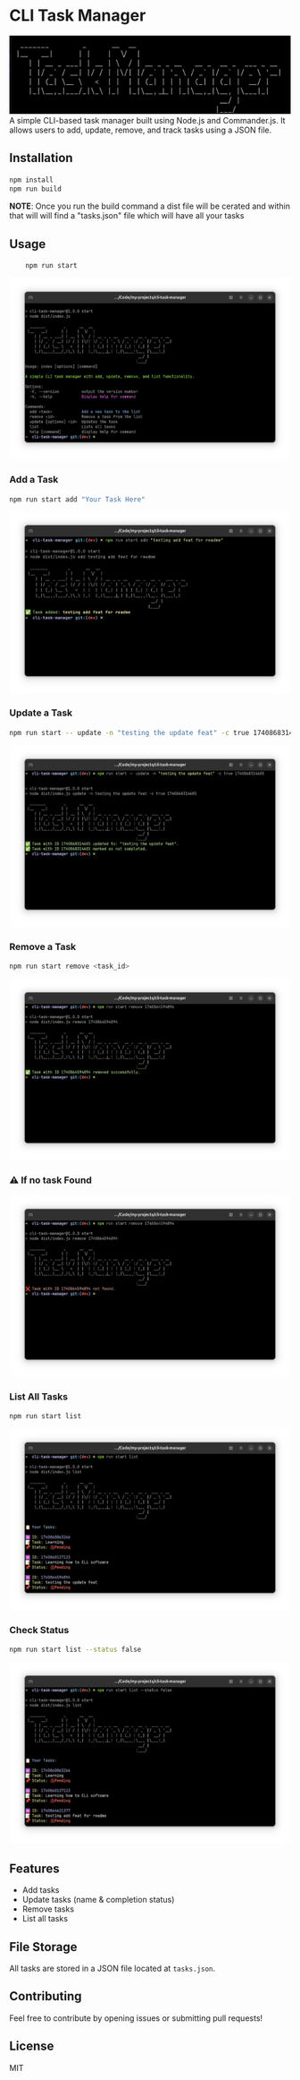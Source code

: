 # CLI Task Manager

<img src="./public/hero.png"/>
A simple CLI-based task manager built using Node.js and Commander.js. It allows users to add, update, remove, and track tasks using a JSON file.

## Installation

```sh
npm install
npm run build
```

**NOTE**: Once you run the build command a dist file will be cerated and within that will will find a "tasks.json" file which will have all your tasks

## Usage

```sh
    npm run start
```

<img src="./public/start.png"/>

### Add a Task

```sh
npm run start add "Your Task Here"
```

<img src="./public/add.png" />

### Update a Task

```sh
npm run start -- update -n "testing the update feat" -c true 1740868314605
```

<img src="./public/update.png" />

### Remove a Task

```sh
npm run start remove <task_id>
```

<img src="./public/remove.png" />

### ⚠️ If no task Found

<img src="./public/notFound.png" />

### List All Tasks

```sh
npm run start list
```

<img src="./public/list.png" />

### Check Status

```sh
npm run start list --status false
```

<img src="./public/status.png"/>

## Features

- Add tasks
- Update tasks (name & completion status)
- Remove tasks
- List all tasks

## File Storage

All tasks are stored in a JSON file located at `tasks.json`.

## Contributing

Feel free to contribute by opening issues or submitting pull requests!

## License

MIT
